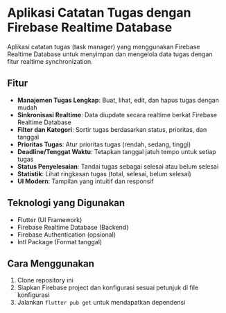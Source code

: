 # Aplikasi Catatan Tugas dengan Firebase Realtime Database

Aplikasi catatan tugas (task manager) yang menggunakan Firebase Realtime Database untuk menyimpan dan mengelola data tugas dengan fitur realtime synchronization.

## Fitur

- **Manajemen Tugas Lengkap**: Buat, lihat, edit, dan hapus tugas dengan mudah
- **Sinkronisasi Realtime**: Data diupdate secara realtime berkat Firebase Realtime Database
- **Filter dan Kategori**: Sortir tugas berdasarkan status, prioritas, dan tanggal
- **Prioritas Tugas**: Atur prioritas tugas (rendah, sedang, tinggi)
- **Deadline/Tenggat Waktu**: Tetapkan tanggal jatuh tempo untuk setiap tugas
- **Status Penyelesaian**: Tandai tugas sebagai selesai atau belum selesai
- **Statistik**: Lihat ringkasan tugas (total, selesai, belum selesai)
- **UI Modern**: Tampilan yang intuitif dan responsif

## Teknologi yang Digunakan

- Flutter (UI Framework)
- Firebase Realtime Database (Backend)
- Firebase Authentication (opsional)
- Intl Package (Format tanggal)

## Cara Menggunakan

1. Clone repository ini
2. Siapkan Firebase project dan konfigurasi sesuai petunjuk di file konfigurasi
3. Jalankan `flutter pub get` untuk mendapatkan dependensi
